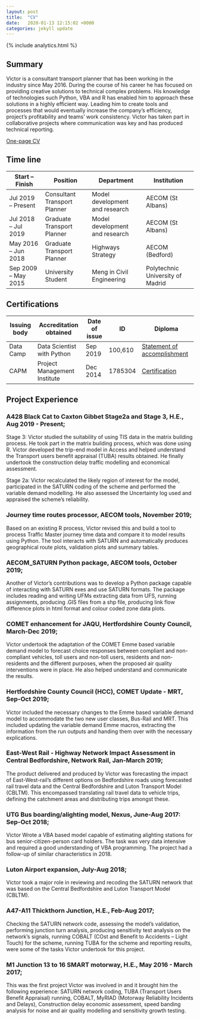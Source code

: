```yaml
---
layout: post
title:  "CV"
date:   2020-01-13 12:15:02 +0000
categories: jekyll update
---
```

{% include analytics.html %}
## Summary
Victor is a consultant transport planner that has been working in the industry since May 2016. During the course of his career he has focused on providing creative solutions to technical complex problems. His knowledge of technologies such Python, VBA and R has enabled him to approach these solutions in a highly efficient way. Leading him to create tools and processes that would eventually increase the company’s efficiency, project’s profitability and teams’ work consistency. Victor has taken part in collaborative projects where communication was key and has produced technical reporting.

[One-page CV](/Files/VictorSequiC.V..html)

## Time line

Start – Finish | Position | Department | Institution
--- | --- | --- | --- 
Jul 2019 – Present | Consultant Transport Planner | Model development and research | AECOM (St Albans)
Jul 2018 – Jul 2019 | Graduate Transport Planner | Model development and research | AECOM (St Albans)
May 2016 – Jun 2018 | Graduate Transport Planner | Highways Strategy | AECOM (Bedford)
Sep 2009 – May 2015 | University Student | Meng in Civil Engineering | Polytechnic University of Madrid

## Certifications

| Issuing body | Accreditation obtained       | Date of issue | ID      | Diploma                                                                                                                                    |
| ------------ | ---------------------------- | ------------- | ------- | ------------------------------------------------------------------------------------------------------------------------------------------ |
| Data Camp    | Data Scientist with Python   | Sep 2019      | 100,610 | [Statement of accomplishment](https://www.datacamp.com/statement-of-accomplishment/track/0c6a9fa4596a93fb30124fb7a8c007aecf4e86b0?share=1) |
| CAPM         | Project Management Institute | Dec 2014      | 1785304 | [Certification](/Files/Certification_1785304.JPG)                                                                                                               |


## Project Experience

### A428 Black Cat to Caxton Gibbet Stage2a and Stage 3, H.E., Aug 2019 - Present;
Stage 3: Victor studied the suitability of using TIS data in the matrix building process. He took part in the matrix building process, which was done using R. Victor developed the trip-end model in Access and helped understand the Transport users benefit appraisal (TUBA) results obtained. He finally undertook the construction delay traffic modelling and economical assessment.

Stage 2a: Victor recalculated the likely region of interest for the model, participated in the SATURN coding of the scheme and performed the variable demand modelling. He also assessed the Uncertainty log used and appraised the scheme’s reliability. 

### Journey time routes processor, AECOM tools, November 2019;
Based on an existing R process, Victor revised this and build a tool to process Traffic Master journey time data and compare it to model results using Python. The tool interacts with SATURN and automatically produces geographical route plots, validation plots and summary tables.

### AECOM_SATURN Python package, AECOM tools, October 2019;
Another of Victor’s contributions was to develop a Python package capable of interacting with SATURN exes and use SATURN formats. The package includes reading and writing UFMs extracting data from UFS, running assignments, producing .GIS files from a shp file, producing link flow difference plots in html format and colour coded zone data plots.

### COMET enhancement for JAQU, Hertfordshire County Council, March-Dec 2019;
Victor undertook the adaptation of the COMET Emme based variable demand model to forecast choice responses between compliant and non-compliant vehicles, toll users and non-toll users, residents and non-residents and the different purposes, when the proposed air quality interventions were in place. He also helped understand and communicate the results.

### Hertfordshire County Council (HCC), COMET Update - MRT, Sep-Oct 2019;
Victor included the necessary changes to the Emme based variable demand model to accommodate the two new user classes, Bus-Rail and MRT. This included updating the variable demand Emme macros, extracting the information from the run outputs and handing them over with the necessary explications.

### East-West Rail - Highway Network Impact Assessment in Central Bedfordshire, Network Rail, Jan-March 2019;
The product delivered and produced by Victor was forecasting the impact of East-West-rail’s different options on Bedfordshire roads using forecasted rail travel data and the Central Bedfordshire and Luton Transport Model (CBLTM). This encompassed translating rail travel data to vehicle trips, defining the catchment areas and distributing trips amongst these.

### UTG Bus boarding/alighting model, Nexus, June-Aug 2017: Sep-Oct 2018;
Victor Wrote a VBA based model capable of estimating alighting stations for bus senior-citizen-person card holders. The task was very data intensive and required a good understanding of VBA programming. The project had a follow-up of similar characteristics in 2018.

### Luton Airport expansion, July-Aug 2018;
Victor took a major role in reviewing and recoding the SATURN network that was based on the Central Bedfordshire and Luton Transport Model (CBLTM).

### A47-A11 Thickthorn Junction, H.E., Feb-Aug 2017;
Checking the SATURN network code, assessing the model’s validation, performing junction turn analysis, producing sensitivity test analysis on the network’s signals, running COBALT (COst and Benefit to Accidents – Light Touch) for the scheme, running TUBA for the scheme and reporting results, were some of the tasks Victor undertook for this project.

### M1 Junction 13 to 16 SMART motorway, H.E., May 2016 - March 2017;
This was the first project Victor was involved in and it brought him the following experience: SATURN network coding, TUBA (Transport Users Benefit Appraisal) running, COBALT, MyRIAD (Motorway Reliability Incidents and Delays), Construction delay economic assessment, speed banding analysis for noise and air quality modelling and sensitivity growth testing.


